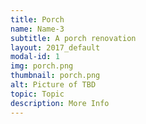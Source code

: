 ```yaml
---
title: Porch
name: Name-3
subtitle: A porch renovation
layout: 2017_default
modal-id: 1
img: porch.png
thumbnail: porch.png
alt: Picture of TBD
topic: Topic
description: More Info
---
```

